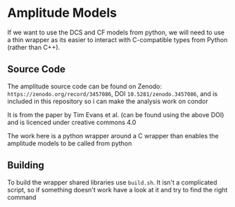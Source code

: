 Amplitude Models
====
If we want to use the DCS and CF models from python, we will need to use a thin wrapper
as its easier to interact with C-compatible types from Python (rather than C++).

Source Code
----
The amplitude source code can be found on Zenodo: `https://zenodo.org/record/3457086`, DOI `10.5281/zenodo.3457086`,
and is included in this repository so i can make the analysis work on condor

It is from the paper by Tim Evans et al. (can be found using the above DOI) and is licenced under creative commons 4.0

The work here is a python wrapper around a C wrapper than enables the amplitude models to be called from python

## Building
To build the wrapper shared libraries use `build.sh`.
It isn't a complicated script, so if something doesn't work have a look at it and try to find the right command

